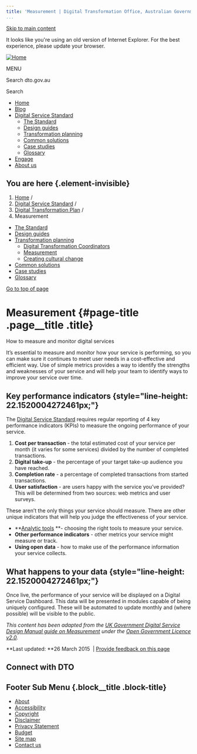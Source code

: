 ```yaml
---
title: 'Measurement | Digital Transformation Office, Australian Government'
...
```


[Skip to main content](#main-content)

It looks like you're using an old version of Internet Explorer. For the
best experience, please update your browser.

[![Home](https://www.dto.gov.au/sites/g/files/net261/f/dto_crest_inline_0.png)](/ "Home")[](#open-menu)

MENU

Search dto.gov.au

Search

-   [Home](/)
-   [Blog](/blog)
-   [Digital Service Standard](/standard)
    -   [The Standard](/standard)
    -   [Design guides](/design-guides)
    -   [Transformation planning](/standard/digital-transformation-plan)
    -   [Common solutions](/standard/common-government-solutions)
    -   [Case studies](/standard/case-studies)
    -   [Glossary](/standard/glossary)
-   [Engage](/engage)
-   [About us](/about)

You are here {.element-invisible}
------------

1.  [Home](/) /
2.  [Digital Service Standard](/standard) /
3.  [Digital Transformation Plan](/standard/digital-transformation-plan)
    /
4.  Measurement

-   [The Standard](/standard)
-   [Design guides](/design-guides)
-   [Transformation planning](/standard/digital-transformation-plan)
    -   [Digital Transformation
        Coordinators](/standard/digital-transformation-plan/digital-transformation-coordinators)
    -   [Measurement](/standard/digital-transformation-plan/measurement)
    -   [Creating cultural
        change](/standard/digital-transformation-plan/creating-cultural-change)
-   [Common solutions](/standard/common-government-solutions)
-   [Case studies](/standard/case-studies)
-   [Glossary](/standard/glossary)

[Go to top of page](#skip-link)

Measurement {#page-title .page__title .title}
===========

How to measure and monitor digital services

It’s essential to measure and monitor how your service is performing, so
you can make sure it continues to meet user needs in a cost-effective
and efficient way. Use of simple metrics provides a way to identify the
strengths and weaknesses of your service and will help your team to
identify ways to improve your service over time.

Key performance indicators {style="line-height: 22.1520004272461px;"}
--------------------------

The [Digital Service Standard](/standard) requires regular reporting of
4 key performance indicators (KPIs) to measure the ongoing performance
of your service.

1.  **Cost per transaction** - the total estimated cost of your service
    per month (it varies for some services) divided by the number of
    completed transactions.
2.  **Digital take-up** - the percentage of your target take-up audience
    you have reached.
3.  **Completion rate** - a percentage of completed transactions from
    started transactions.
4.  **User satisfaction** - are users happy with the service you’ve
    provided? This will be determined from two sources: web metrics and
    user surveys.

These aren’t the only things your service should measure. There are
other unique indicators that will help you judge the effectiveness of
your service.

-   **[Analytic
    tools](/design-guides/guide/analytics-tools) **- choosing the right
    tools to measure your service.
-   **Other performance indicators** - other metrics your service might
    measure or track.
-   **Using open data** - how to make use of the performance information
    your service collects.

What happens to your data {style="line-height: 22.1520004272461px;"}
-------------------------

Once live, the performance of your service will be displayed on
a Digital Service Dashboard. This data will be presented in modules
capable of being uniquely configured. These will be automated to update
monthly and (where possible) will be visible to the public.

*This content has been adapted from the [UK Government Digital Service
Design Manual guide on
Measurement](https://www.gov.uk/service-manual/measurement/index.html) under
the [Open Government Licence
v2.0](http://www.nationalarchives.gov.uk/doc/open-government-licence/version/2).*

**Last updated: **26 March 2015  | [Provide feedback on this
page](/feedback?url_from=Measurement)

Connect with DTO
----------------

[](https://twitter.com/AusDTO "DTO Twitter")

[](https://www.youtube.com/channel/UCmDkFN3UlK2wSKDQQhd-Y-A "DTO Youtube")

[](https://www.linkedin.com/company/digital-transformation-office "DTO Linkedin")

Footer Sub Menu {.block__title .block-title}
---------------

-   [About](/about "Link to about the DTO")
-   [Accessibility](/web-accessibility)
-   [Copyright](/copyright)
-   [Disclaimer](/disclaimer)
-   [Privacy Statement](/privacy-statement)
-   [Budget](/budget)
-   [Site map](/sitemap)
-   [Contact us](/engage)
